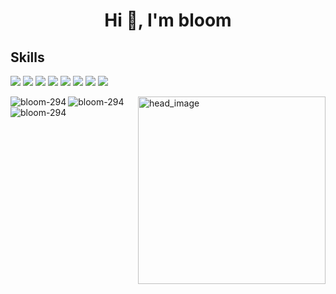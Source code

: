 <h1 align="center">Hi 👋, I'm bloom</h1>

<h2 align="left">Skills</h2>

<p style="display:inline margin-top:0px;">
  <img src="https://img.shields.io/badge/-Sass-fffafa.svg?logo=sass&style=for-the-badge" />
  <img src="https://img.shields.io/badge/-TailwindCSS-fffafa.svg?logo=tailwindcss&style=for-the-badge" />
  <img src="https://img.shields.io/badge/-next.js-fffafa?style=for-the-badge&logo=next.js&logoColor=black" />
  <img src="https://img.shields.io/badge/-React-fffafa?style=for-the-badge&logo=react&logoColor=61DAFB" />
  <img src="https://img.shields.io/badge/storybook-fffafa.svg?logo=storybook&style=for-the-badge" />
  <img src="https://img.shields.io/badge/gulp-fffafa.svg?logo=gulp&style=for-the-badge" />
  <img src="https://img.shields.io/badge/-Node.js-fffafa.svg?logo=node.js&style=for-the-badge" />
  <img src="https://img.shields.io/badge/javascript-fffafa.svg?logo=javascript&style=for-the-badge" />
</p>

<img align="right" alt="head_image" width="300" src="https://images.unsplash.com/photo-1595263600568-44a6b8e6a9d4?q=80&w=3088&auto=format&fit=crop&ixlib=rb-4.0.3&ixid=M3wxMjA3fDB8MHxwaG90by1wYWdlfHx8fGVufDB8fHx8fA%3D%3D"  />

<img align="left" src="https://github-readme-stats.vercel.app/api/top-langs?username=bloom-294&show_icons=true&locale=en&layout=compact&theme=tokyonight" alt="bloom-294" />
<img align="center" src="https://github-readme-stats.vercel.app/api?username=bloom-294&show_icons=true&locale=en&theme=tokyonight" alt="bloom-294" />
<img align="center" src="https://github-readme-streak-stats.herokuapp.com/?user=bloom-294&theme=tokyonight" alt="bloom-294" />
